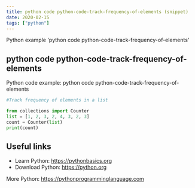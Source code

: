 ```yaml
---
title: python code python-code-track-frequency-of-elements (snippet)
date: 2020-02-15
tags: ["python"]
---
```

Python example 'python code python-code-track-frequency-of-elements'


## python code python-code-track-frequency-of-elements

Python code example: python code python-code-track-frequency-of-elements

```python
#Track frequency of elements in a list

from collections import Counter
list = [1, 2, 3, 2, 4, 3, 2, 3]
count = Counter(list)
print(count)


```

## Useful links

- Learn Python: https://pythonbasics.org
- Download Python: https://python.org

More Python: https://pythonprogramminglanguage.com
